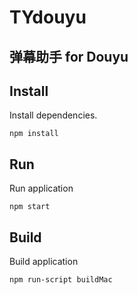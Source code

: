 # TYdouyu

## 弹幕助手  for Douyu


Install
--- 

Install dependencies.
```
npm install
```

Run 
---
Run  application
```
npm start
```

Build
---
Build  application
```
npm run-script buildMac
```

